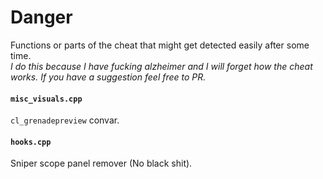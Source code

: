 # Danger

Functions or parts of the cheat that might get detected easily after some time.  
*I do this because I have fucking alzheimer and I will forget how the cheat works. If you have a suggestion feel free to PR.*  

#### `misc_visuals.cpp`
`cl_grenadepreview` convar.

#### `hooks.cpp`
Sniper scope panel remover (No black shit).

